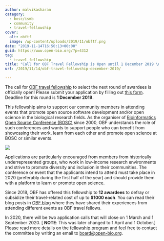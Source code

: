 ```yaml
---
author: malvikasharan
category:
  - bosc/ismb
  - community
  - travel-fellowship
cover:
  alt: obftf
  image: /wp-content/uploads/2019/11/obftf.png
date: "2019-11-14T16:50:13+00:00"
guid: https://www.open-bio.org/?p=4312
tag:
  - travel-fellowship
title: "Call for OBF Travel Fellowship is Open until 1 December 2019 \uFEFF"
url: /2019/11/14/obf-travel-fellowship-december-2019/

---
```

The call for [OBF travel fellowship](/travel-awards/) to select the next round of awardees is officially open! Please submit your application by filling out [this form](https://goo.gl/forms/btbOOfkVcXVzZXxD2). Deadline for this round is **1 December 2019**.

This fellowship aims to support our community members in attending events that promote open source software development and/or open science in the biological research fields. As the organiser of [Bioinformatics Open Source Conference (BOSC)](/wiki/BOSC) since 2000, OBF understands the role of such conferences and wants to support people who can benefit from showcasing their work, learn from each other and promote open science at BOSC or similar events.

[![](/wp/wp-content/uploads/2019/11/obftf-1.png)](https://docs.google.com/forms/d/e/1FAIpQLScCYMt_Id9FSKzHtOxyBgiOIXa61CLiveqh5JLx5rQsFoW8fA/viewform)

Applications are particularly encouraged from members from historically underrepresented groups, who work in low-income research environments and strive to promote diversity and inclusion in their communities. The conference or event that the applicants intend to attend must take place in 2020 (preferably during the first half of the year) and should provide them with a platform to learn or promote open science.

Since 2018, OBF has offered this fellowship to **12 awardees** to defray or subsidize their travel-related cost of up to **$1000 each**. You can read their blog posts in [OBF blog](/category/travel-fellowship/) where they have shared their experiences from attending different events as OBF travel fellows.

In 2020, there will be two application calls that will close on 1 March and 1 September 2020. \[ **NOTE**: This was later changed to 1 April and 1 October.\] Please read more details on the [fellowship program](https://github.com/OBF/obf-docs/blob/master/Travel_fellowships.md) and feel free to contact the committee by writing an email to [board@open-bio.org](mailto:board@open-bio.org).  

